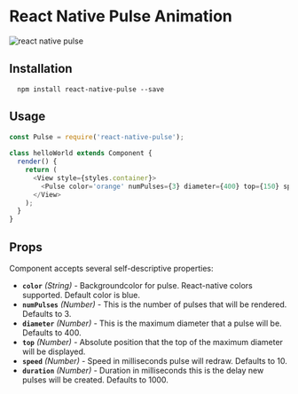 # React Native Pulse Animation

![react native pulse](https://raw.githubusercontent.com/sahlhoff/react-native-pulse/master/pulse-gif.gif)
  
## Installation

```
  npm install react-native-pulse --save
```

## Usage

```js
const Pulse = require('react-native-pulse');
  
class helloWorld extends Component {
  render() {
    return (
      <View style={styles.container}>
        <Pulse color='orange' numPulses={3} diameter={400} top={150} speed={20} duration={2000} />
      </View>
    );
  }  
}

```

## Props

Component accepts several self-descriptive properties:


- **`color`** _(String)_ - Backgroundcolor for pulse. React-native colors supported. Default color is blue.
- **`numPulses`** _(Number)_ - This is the number of pulses that will be rendered. Defaults to 3.
- **`diameter`** _(Number)_ - This is the maximum diameter that a pulse will be. Defaults to 400.
- **`top`** _(Number)_ - Absolute position that the top of the maximum diameter will be displayed.
- **`speed`** _(Number)_ - Speed in milliseconds pulse will redraw. Defaults to 10.
- **`duration`** _(Number)_ - Duration in milliseconds this is the delay new pulses will be created. Defaults to 1000.
